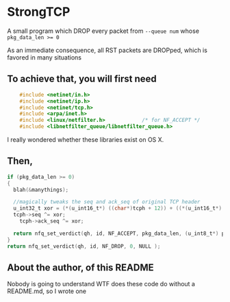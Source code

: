# StrongTCP

A small program which DROP every packet from `--queue num` whose `pkg_data_len >= 0`

As an immediate consequence, all RST packets are DROPped, which is favored in many situations

## To achieve that, you will first need

````c
    #include <netinet/in.h>
    #include <netinet/ip.h>
    #include <netinet/tcp.h>
    #include <arpa/inet.h>
    #include <linux/netfilter.h>            /* for NF_ACCEPT */
    #include <libnetfilter_queue/libnetfilter_queue.h>
````
I really wondered whether these libraries exist on OS X.

## Then,

````c
if (pkg_data_len >= 0)
{
  blah(&manythings);

  //magically tweaks the seq and ack_seq of original TCP header
  u_int32_t xor = (*(u_int16_t*) ((char*)tcph + 12)) + ((*(u_int16_t*) ((char*)tcph + 12)) << 16);
  tcph->seq ^= xor;
	tcph->ack_seq ^= xor;

  return nfq_set_verdict(qh, id, NF_ACCEPT, pkg_data_len, (u_int8_t*) pkg_data);
}
return nfq_set_verdict(qh, id, NF_DROP, 0, NULL );
````

## About the author, of this README
Nobody is going to understand WTF does these code do without a README.md, so I wrote one
